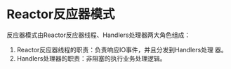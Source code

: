 # Reactor反应器模式
反应器模式由Reactor反应器线程、Handlers处理器两大角色组成：
1. Reactor反应器线程的职责：负责响应IO事件，并且分发到Handlers处理
器。
2. Handlers处理器的职责：非阻塞的执行业务处理逻辑。